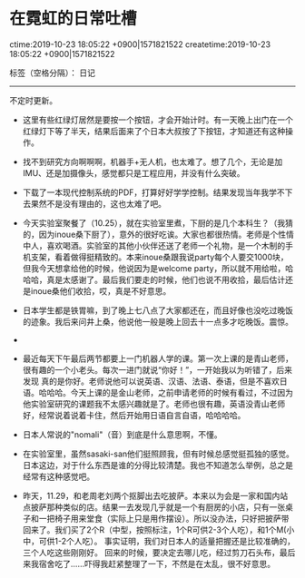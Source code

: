 # 在霓虹的日常吐槽 
ctime:2019-10-23 18:05:22 +0900|1571821522
createtime:2019-10-23 18:05:22 +0900|1571821522

标签（空格分隔）： 日记

---
不定时更新。

- 这里有些红绿灯居然是要按一个按钮，才会开始计时。有一天晚上出门在一个红绿灯下等了半天，结果后面来了个日本大叔按了下按钮，才知道还有这种操作。
- 找不到研究方向啊啊啊，机器手+无人机，也太难了。想了几个，无论是加IMU、还是加摄像头，感觉都只是工程应用，并没有什么突破。
- 下载了一本现代控制系统的PDF，打算好好学学控制。结果发现当年我学不下去果然不是没有理由的，这也太难了吧。 
- 今天实验室聚餐了（10.25），就在实验室里煮，下厨的是几个本科生？（我猜的，因为inoue桑下厨了），意外的很好吃诶。大家也都很热情。老师是个性情中人，喜欢喝酒。实验室的其他小伙伴还送了老师一个礼物，是一个木制的手机支架，看着做得挺精致的。本来inoue桑跟我说party每个人要交1000块，但我今天想拿给他的时候，他说因为是welcome party，所以就不用给啦，哈哈哈，真是太感谢了。最后我们要走的时候，他们也说不用收拾，最后估计还是inoue桑他们收拾，哎，真是不好意思。

- 日本学生都是铁胃嘛，到了晚上七八点了大家都还在，而且好像也没吃过晚饭的迹象。我后来问井上桑，他说他一般是晚上回去十一点多才吃晚饭。震惊。
- 
- 最近每天下午最后两节都要上一门机器人学的课。第一次上课的是青山老师，很有趣的一个小老头。每次一进门就说“你好！”，一开始我以为听错了，后来发现
真的是你好。老师说他可以说英语、汉语、法语、泰语，但是不喜欢日语。哈哈哈。今天上课的是金山老师，之前申请老师的时候有看过，不过因为他实验室研究的课题我不太感兴趣就是了。老师也很有趣，英语没青山老师好，经常说着说着卡住，然后开始用日语自言自语，哈哈哈哈。

- 日本人常说的"nomali"（音）到底是什么意思啊，不懂。

- 在实验室里，虽然sasaki-san他们挺照顾我，但有时候总感觉挺孤独的感觉。日本这边，对于什么东西是谁的分得比较清楚。我也不知道怎么举例，总之是经常有这种感觉吧。

- 昨天，11.29，和老周老刘两个抠脚出去吃披萨。本来以为会是一家和国内站点披萨那种类似的店。结果一去发现几乎就是一个有厨房的小店，只有一张桌子和一把椅子用来堂食（实际上只是用作摆设）。所以没办法，只好把披萨带回来了。我们买了2个R（中型，按照标注，1个R可供2-3个人吃），和1个M(小中，可供1-2个人吃）。
事实证明，我们对日本人的适量把握还是比较准确的，三个人吃这些刚刚好。
回来的时候，要决定去哪儿吃，经过剪刀石头布，最后来我宿舍吃了……吓得我赶紧整理了一下，不然是在太乱，很不好意思。


